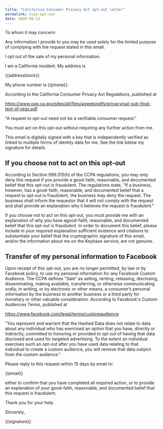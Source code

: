 ```yaml
---
title: "California Consumer Privacy Act opt-out letter"
permalink: ccpa-opt-out
date: 2020-06-13
---
```


To whom it may concern:

Any information I provide to you may be used solely for the limited purpose of complying with the request stated in this email.

I opt out of the sale of my personal information.

I am a California resident.  My address is

{{addressblock}}

My phone number is {{phone}}.

According to the California Consumer Privacy Act
Regulations, published at

https://www.oag.ca.gov/sites/all/files/agweb/pdfs/privacy/oal-sub-final-text-of-regs.pdf

"A request to opt-out need not be a verifiable
consumer request."

You must act on this opt-out without requiring any
further action from me. 

This email is digitally signed with a key that is
independently verified as linked to multiple forms
of identity data for me.  See the link below
my signature for details.

## If you choose not to act on this opt-out

According to Section 999.315(h) of the CCPA
regulations, you may only deny this request
if you provide a good-faith, reasonable, and
documented belief that this opt-out is fraudulent.
The regulations state, "If a business, however,
has a good-faith, reasonable, and documented belief
that a request to opt-out is fraudulent, the business
may deny the request.  The business shall inform the
requestor that it will not comply with the request
and shall provide an explanation why it believes the
request is fraudulent."

If you choose not to act on this opt-out, you must
provide me with an explanation of why you have
agood-faith, reasonable, and documented belief that
this opt-out is fraudulent.  In order to document this
belief, please include in your required explanation
sufficient evidence and citations to substantiate
your belief that the cryptographic signature of this
email, and/or the information about me on the Keybase
service, are not genuine.

## Transfer of my personal information to Facebook

Upon receipt of this opt-out, you are no longer
permitted, by law or by Facebook policy, to use
my personal information for any Facebook Custom
Audience.  The CCPA defines "Sale" as selling,
renting, releasing, disclosing, disseminating, making
available, transferring, or otherwise communicating
orally, in writing, or by electronic or other means,
a consumer’s personal information by the business
to another business or a third party for monetary or
other valuable consideration.  According to Facebook's
Custom Audiences Terms, published at

https://www.facebook.com/legal/terms/customaudience

"You represent and warrant that the Hashed Data
does not relate to data about any individual who
has exercised an option that you have, directly or
indirectly, committed to honoring or provided to
opt out of having that data disclosed and used for
targeted advertising. To the extent an individual
exercises such an opt-out after you have used data
relating to that individual to create a custom
audience, you will remove that data subject from the
custom audience."

Please reply to this request within 15 days by email to:

{{email}}

either to confirm that you have completed all
required action, or to provide an explanation of your
good-faith, reasonable, and documented belief that
this request is fraudulent.

Thank you for your help.

Sincerely,

{{signature}}
